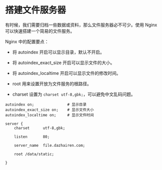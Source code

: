# 搭建文件服务器

有时候，我们需要归档一些数据或资料，那么文件服务器必不可少。使用 Nginx 可以快速搭建一个简易的文件服务。

Nginx 中的配置要点：

- 将 autoindex 开启可以显示目录，默认不开启。

- 将 autoindex_exact_size 开启可以显示文件的大小。

- 将 autoindex_localtime 开启可以显示文件的修改时间。

- root 用来设置开放为文件服务的根路径。

- charset 设置为 `charset utf-8,gbk;`，可以避免中文乱码问题。


```text
autoindex on;               # 显示目录
autoindex_exact_size on;    # 显示文件大小
autoindex_localtime on;     # 显示文件时间

server {
    charset      utf-8,gbk;

    listen       80;

    server_name  file.dazhairen.com;

    root /data/static;

}
```